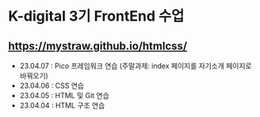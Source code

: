 # K-digital 3기 FrontEnd 수업
## https://mystraw.github.io/htmlcss/
+ 23.04.07 : Pico 프레임워크 연습 (주말과제: index 페이지를 자기소개 페이지로 바꿔오기)
+ 23.04.06 : CSS 연습
+ 23.04.05 : HTML 및 Git 연습
+ 23.04.04 : HTML 구조 연습
